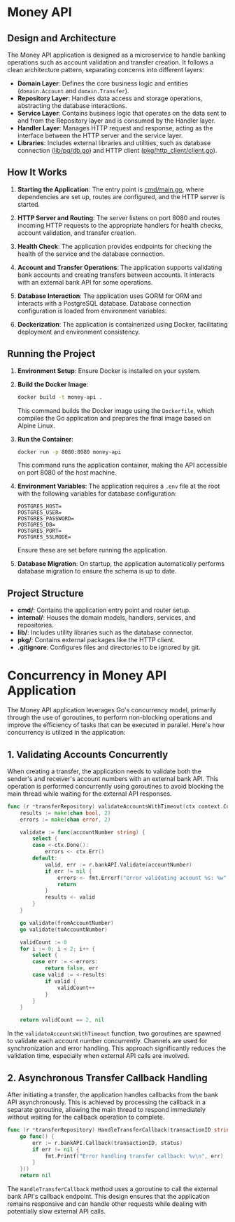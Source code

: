 # Money API

## Design and Architecture

The Money API application is designed as a microservice to handle banking operations such as account validation and transfer creation. It follows a clean architecture pattern, separating concerns into different layers:

- **Domain Layer**: Defines the core business logic and entities (`domain.Account` and `domain.Transfer`).
- **Repository Layer**: Handles data access and storage operations, abstracting the database interactions.
- **Service Layer**: Contains business logic that operates on the data sent to and from the Repository layer and is consumed by the Handler layer.
- **Handler Layer**: Manages HTTP request and response, acting as the interface between the HTTP server and the service layer.
- **Libraries**: Includes external libraries and utilities, such as database connection ([lib/pq/db.go](/lib/pq/db.go#1%2C1-1%2C1)) and HTTP client ([pkg/http_client/client.go](/pkg/http_client/client.go#1%2C1-1%2C1)).

## How It Works

1. **Starting the Application**: The entry point is [cmd/main.go](/cmd/main.go#1%2C1-1%2C1), where dependencies are set up, routes are configured, and the HTTP server is started.

2. **HTTP Server and Routing**: The server listens on port 8080 and routes incoming HTTP requests to the appropriate handlers for health checks, account validation, and transfer creation.

3. **Health Check**: The application provides endpoints for checking the health of the service and the database connection.

4. **Account and Transfer Operations**: The application supports validating bank accounts and creating transfers between accounts. It interacts with an external bank API for some operations.

5. **Database Interaction**: The application uses GORM for ORM and interacts with a PostgreSQL database. Database connection configuration is loaded from environment variables.

6. **Dockerization**: The application is containerized using Docker, facilitating deployment and environment consistency.

## Running the Project

1. **Environment Setup**: Ensure Docker is installed on your system.

2. **Build the Docker Image**:
   ```bash
   docker build -t money-api .
   ```
   This command builds the Docker image using the `Dockerfile`, which compiles the Go application and prepares the final image based on Alpine Linux.

3. **Run the Container**:
   ```bash
   docker run -p 8080:8080 money-api
   ```
   This command runs the application container, making the API accessible on port 8080 of the host machine.

4. **Environment Variables**: The application requires a `.env` file at the root with the following variables for database configuration:
   ```
   POSTGRES_HOST=
   POSTGRES_USER=
   POSTGRES_PASSWORD=
   POSTGRES_DB=
   POSTGRES_PORT=
   POSTGRES_SSLMODE=
   ```
   Ensure these are set before running the application.

5. **Database Migration**: On startup, the application automatically performs database migration to ensure the schema is up to date.

## Project Structure

- **cmd/**: Contains the application entry point and router setup.
- **internal/**: Houses the domain models, handlers, services, and repositories.
- **lib/**: Includes utility libraries such as the database connector.
- **pkg/**: Contains external packages like the HTTP client.
- **.gitignore**: Configures files and directories to be ignored by git.

# Concurrency in Money API Application

The Money API application leverages Go's concurrency model, primarily through the use of goroutines, to perform non-blocking operations and improve the efficiency of tasks that can be executed in parallel. Here's how concurrency is utilized in the application:

## 1. Validating Accounts Concurrently

When creating a transfer, the application needs to validate both the sender's and receiver's account numbers with an external bank API. This operation is performed concurrently using goroutines to avoid blocking the main thread while waiting for the external API responses.


```52:85:internal/repository/transfer_repository.go
func (r *transferRepository) validateAccountsWithTimeout(ctx context.Context, fromAccountNumber, toAccountNumber string) (bool, error) {
	results := make(chan bool, 2)
	errors := make(chan error, 2)

	validate := func(accountNumber string) {
		select {
		case <-ctx.Done():
			errors <- ctx.Err()
		default:
			valid, err := r.bankAPI.Validate(accountNumber)
			if err != nil {
				errors <- fmt.Errorf("error validating account %s: %w", accountNumber, err)
				return
			}
			results <- valid
		}
	}

	go validate(fromAccountNumber)
	go validate(toAccountNumber)

	validCount := 0
	for i := 0; i < 2; i++ {
		select {
		case err := <-errors:
			return false, err
		case valid := <-results:
			if valid {
				validCount++
			}
		}
	}

	return validCount == 2, nil
```


In the `validateAccountsWithTimeout` function, two goroutines are spawned to validate each account number concurrently. Channels are used for synchronization and error handling. This approach significantly reduces the validation time, especially when external API calls are involved.

## 2. Asynchronous Transfer Callback Handling

After initiating a transfer, the application handles callbacks from the bank API asynchronously. This is achieved by processing the callback in a separate goroutine, allowing the main thread to respond immediately without waiting for the callback operation to complete.


```42:49:internal/repository/transfer_repository.go
func (r *transferRepository) HandleTransferCallback(transactionID string, status string) error {
	go func() {
		err := r.bankAPI.Callback(transactionID, status)
		if err != nil {
			fmt.Printf("Error handling transfer callback: %v\n", err)
		}
	}()
	return nil
```


The `HandleTransferCallback` method uses a goroutine to call the external bank API's callback endpoint. This design ensures that the application remains responsive and can handle other requests while dealing with potentially slow external API calls.


